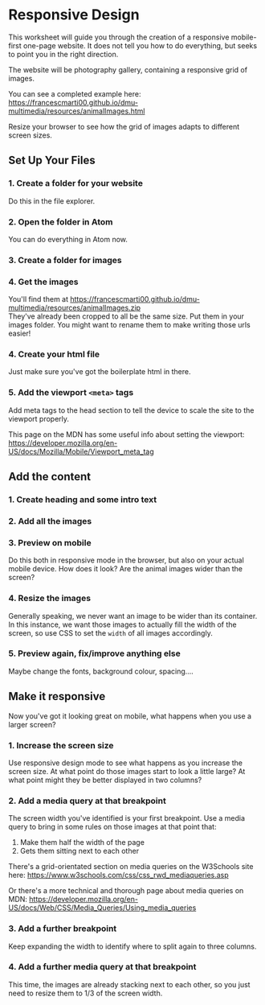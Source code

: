 # Responsive Design

This worksheet will guide you through the creation of a responsive mobile-first one-page website. It does not tell you how to do everything, but seeks to point you in the right direction.

The website will be photography gallery, containing a responsive grid of images.

You can see a completed example here: <https://francescmarti00.github.io/dmu-multimedia/resources/animalImages.html>

Resize your browser to see how the grid of images adapts to different screen sizes.

## Set Up Your Files

### 1. Create a folder for your website

Do this in the file explorer.

### 2. Open the folder in Atom

You can do everything in Atom now.

### 3. Create a folder for images

### 4. Get the images

You'll find them at <https://francescmarti00.github.io/dmu-multimedia/resources/animalImages.zip>  
They've already been cropped to all be the same size. Put them in your images folder. You might want to rename them to make writing those urls easier!

### 4. Create your html file

Just make sure you've got the boilerplate html in there.

### 5. Add the viewport `<meta>` tags

Add meta tags to the head section to tell the device to scale the site to the viewport properly.

This page on the MDN has some useful info about setting the viewport: <https://developer.mozilla.org/en-US/docs/Mozilla/Mobile/Viewport_meta_tag>

## Add the content

### 1. Create heading and some intro text

### 2. Add all the images

### 3. Preview on mobile

Do this both in responsive mode in the browser, but also on your actual mobile device. How does it look? Are the animal images wider than the screen?

### 4. Resize the images

Generally speaking, we never want an image to be wider than its container. In this instance, we want those images to actually fill the width of the screen, so use CSS to set the `width` of all images accordingly.

### 5. Preview again, fix/improve anything else

Maybe change the fonts, background colour, spacing....

## Make it responsive

Now you've got it looking great on mobile, what happens when you use a larger screen?

### 1. Increase the screen size

Use responsive design mode to see what happens as you increase the screen size. At what point do those images start to look a little large? At what point might they be better displayed in two columns?

### 2. Add a media query at that breakpoint

The screen width you've identified is your first breakpoint. Use a media query to bring in some rules on those images at that point that:

1. Make them half the width of the page
2. Gets them sitting next to each other

There's a grid-orientated section on media queries on the W3Schools site here: <https://www.w3schools.com/css/css_rwd_mediaqueries.asp>

Or there's a more technical and thorough page about media queries on MDN: <https://developer.mozilla.org/en-US/docs/Web/CSS/Media_Queries/Using_media_queries>

### 3. Add a further breakpoint

Keep expanding the width to identify where to split again to three columns.

### 4. Add a further media query at that breakpoint

This time, the images are already stacking next to each other, so you just need to resize them to 1/3 of the screen width.
